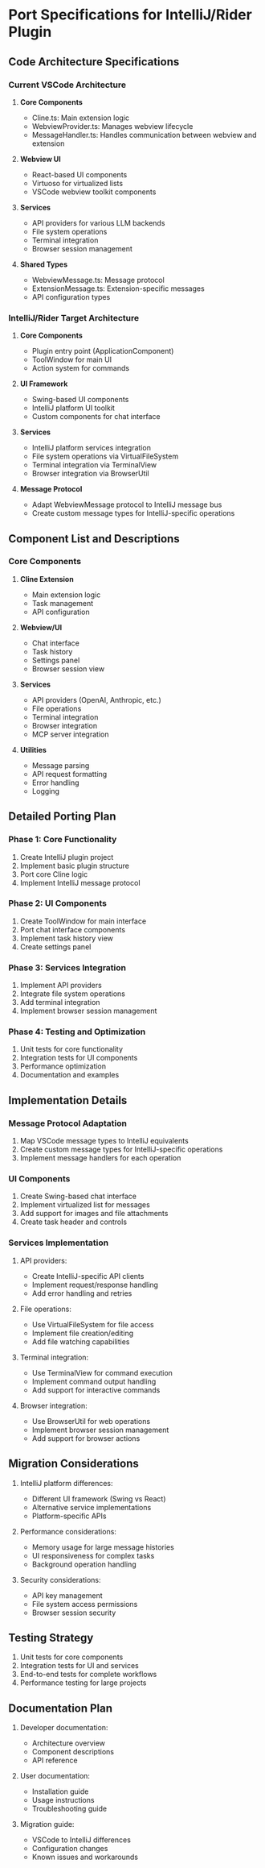 # Port Specifications for IntelliJ/Rider Plugin

## Code Architecture Specifications

### Current VSCode Architecture
1. **Core Components**
   - Cline.ts: Main extension logic
   - WebviewProvider.ts: Manages webview lifecycle
   - MessageHandler.ts: Handles communication between webview and extension

2. **Webview UI**
   - React-based UI components
   - Virtuoso for virtualized lists
   - VSCode webview toolkit components

3. **Services**
   - API providers for various LLM backends
   - File system operations
   - Terminal integration
   - Browser session management

4. **Shared Types**
   - WebviewMessage.ts: Message protocol
   - ExtensionMessage.ts: Extension-specific messages
   - API configuration types

### IntelliJ/Rider Target Architecture
1. **Core Components**
   - Plugin entry point (ApplicationComponent)
   - ToolWindow for main UI
   - Action system for commands

2. **UI Framework**
   - Swing-based UI components
   - IntelliJ platform UI toolkit
   - Custom components for chat interface

3. **Services**
   - IntelliJ platform services integration
   - File system operations via VirtualFileSystem
   - Terminal integration via TerminalView
   - Browser integration via BrowserUtil

4. **Message Protocol**
   - Adapt WebviewMessage protocol to IntelliJ message bus
   - Create custom message types for IntelliJ-specific operations

## Component List and Descriptions

### Core Components
1. **Cline Extension**
   - Main extension logic
   - Task management
   - API configuration

2. **Webview/UI**
   - Chat interface
   - Task history
   - Settings panel
   - Browser session view

3. **Services**
   - API providers (OpenAI, Anthropic, etc.)
   - File operations
   - Terminal integration
   - Browser integration
   - MCP server integration

4. **Utilities**
   - Message parsing
   - API request formatting
   - Error handling
   - Logging

## Detailed Porting Plan

### Phase 1: Core Functionality
1. Create IntelliJ plugin project
2. Implement basic plugin structure
3. Port core Cline logic
4. Implement IntelliJ message protocol

### Phase 2: UI Components
1. Create ToolWindow for main interface
2. Port chat interface components
3. Implement task history view
4. Create settings panel

### Phase 3: Services Integration
1. Implement API providers
2. Integrate file system operations
3. Add terminal integration
4. Implement browser session management

### Phase 4: Testing and Optimization
1. Unit tests for core functionality
2. Integration tests for UI components
3. Performance optimization
4. Documentation and examples

## Implementation Details

### Message Protocol Adaptation
1. Map VSCode message types to IntelliJ equivalents
2. Create custom message types for IntelliJ-specific operations
3. Implement message handlers for each operation

### UI Components
1. Create Swing-based chat interface
2. Implement virtualized list for messages
3. Add support for images and file attachments
4. Create task header and controls

### Services Implementation
1. API providers:
   - Create IntelliJ-specific API clients
   - Implement request/response handling
   - Add error handling and retries

2. File operations:
   - Use VirtualFileSystem for file access
   - Implement file creation/editing
   - Add file watching capabilities

3. Terminal integration:
   - Use TerminalView for command execution
   - Implement command output handling
   - Add support for interactive commands

4. Browser integration:
   - Use BrowserUtil for web operations
   - Implement browser session management
   - Add support for browser actions

## Migration Considerations
1. IntelliJ platform differences:
   - Different UI framework (Swing vs React)
   - Alternative service implementations
   - Platform-specific APIs

2. Performance considerations:
   - Memory usage for large message histories
   - UI responsiveness for complex tasks
   - Background operation handling

3. Security considerations:
   - API key management
   - File system access permissions
   - Browser session security

## Testing Strategy
1. Unit tests for core components
2. Integration tests for UI and services
3. End-to-end tests for complete workflows
4. Performance testing for large projects

## Documentation Plan
1. Developer documentation:
   - Architecture overview
   - Component descriptions
   - API reference

2. User documentation:
   - Installation guide
   - Usage instructions
   - Troubleshooting guide

3. Migration guide:
   - VSCode to IntelliJ differences
   - Configuration changes
   - Known issues and workarounds
